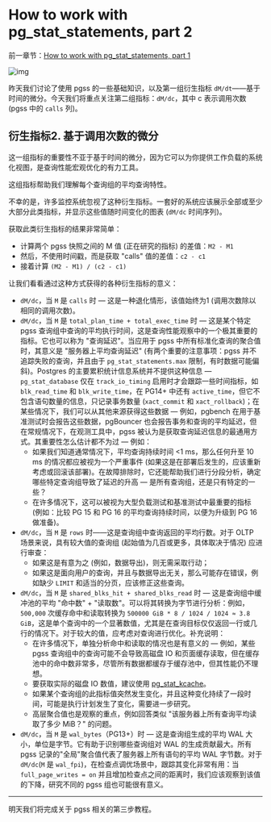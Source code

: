# How to work with pg_stat_statements, part 2

前一章节：[How to work with pg_stat_statements, part 1](https://xiongcccc.github.io/postgres-howtos/#/./docs/5)

![img](https://gitlab.com/postgres-ai/postgresql-consulting/postgres-howtos/-/raw/main/files/0006_cover.png)

昨天我们讨论了使用 pgss 的一些基础知识，以及第一组衍生指标 `dM/dt`——基于时间的微分。今天我们将重点关注第二组指标：`dM/dc`，其中 c 表示调用次数 (pgss 中的 `calls` 列)。

## 衍生指标2. 基于调用次数的微分

这一组指标的重要性不亚于基于时间的微分，因为它可以为你提供工作负载的系统化视图，是查询性能宏观优化的有力工具。

这组指标帮助我们理解每个查询组的平均查询特性。

不幸的是，许多监控系统忽视了这种衍生指标。一套好的系统应该展示全部或至少大部分此类指标，并显示这些值随时间变化的图表 (`dM/dc` 时间序列)。

获取此类衍生指标的结果非常简单：

- 计算两个 pgss 快照之间的 M 值 (正在研究的指标) 的差值：`M2 - M1`
- 然后，不使用时间戳，而是获取 "calls" 值的差值：`c2 - c1`
- 接着计算 `(M2 - M1) / (c2 - c1)`

让我们看看通过这种方式获得的各种衍生指标的意义：

- `dM/dc`，当 `M` 是 `calls` 时 — 这是一种退化情形，该值始终为1 (调用次数除以相同的调用次数)。
- `dM/dc`，当 `M` 是 `total_plan_time + total_exec_time` 时 — 这是某个特定 pgss 查询组中查询的平均执行时间，这是查询性能观察中的一个极其重要的指标。它也可以称为 "查询延迟"。当应用于 pgss 中所有标准化查询的聚合值时，其意义是 "服务器上平均查询延迟" (有两个重要的注意事项：pgss 并不追踪失败的查询，并且由于 `pg_stat_statements.max` 限制，有时数据可能偏斜)。Postgres 的主要累积统计信息系统并不提供这种信息 — `pg_stat_database` 仅在 `track_io_timing` 启用时才会跟踪一些时间指标，如 `blk_read_time` 和 `blk_write_time`，在 PG14+ 中还有 `active_time`，但它不包含语句数量的信息，只记录事务数量 (`xact_commit` 和 `xact_rollback`)；在某些情况下，我们可以从其他来源获得这些数据 — 例如，pgbench 在用于基准测试时会报告这些数据，pgBouncer 也会报告事务和查询的平均延迟，但在常规情况下，在观测工具中，pgss 被认为是获取查询延迟信息的最通用方式。其重要性怎么估计都不为过 — 例如：
  - 如果我们知道通常情况下，平均查询持续时间 <1 ms，那么任何升至 10 ms 的情况都应被视为一个严重事件 (如果这是在部署后发生的，应该重新考虑或回滚该部署)。在故障排除时，它还能帮助我们进行分段分析，确定哪些特定查询组导致了延迟的升高 — 是所有查询组，还是只有特定的一些？
  - 在许多情况下，这可以被视为大型负载测试和基准测试中最重要的指标 (例如：比较 PG 15 和 PG 16 的平均查询持续时间，以便为升级到 PG 16 做准备)。
- `dM/dc`，当 `M` 是 `rows` 时——这是查询组中查询返回的平均行数。对于 OLTP 场景来说，具有较大值的查询组 (起始值为几百或更多，具体取决于情况) 应进行审查：
  - 如果这是有意为之 (例如，数据导出)，则无需采取行动；
  - 如果这是面向用户的查询，并且与数据导出无关，那么可能存在错误，例如缺少 `LIMIT` 和适当的分页，应该修正这些查询。
- `dM/dc`，当 `M` 是 `shared_blks_hit + shared_blks_read` 时 — 这是查询组中缓冲池的平均 "命中数" + "读取数"。可以将其转换为字节进行分析：例如，`500,000` 次缓存命中和读取转换为 `500000 GiB * 8 / 1024 / 1024 ≈ 3.8 GiB`，这是单个查询中的一个显著数值，尤其是在查询目标仅仅返回一行或几行的情况下。对于较大的值，应考虑对查询进行优化。补充说明：
  - 在许多情况下，单独分析命中和读取的情况也是有意义的 — 例如，某些 pgss 查询组中的查询可能不会导致高磁盘 IO 和页面缓存读取，但在缓存池中的命中数非常多，尽管所有数据都缓存于缓存池中，但其性能仍不理想。
  - 要获取实际的磁盘 IO 数值，建议使用 [pg_stat_kcache](https://github.com/powa-team/pg_stat_kcache)。
  - 如果某个查询组的此指标值突然发生变化，并且这种变化持续了一段时间，可能是执行计划发生了变化，需要进一步研究。
  - 高层聚合值也是观察的重点，例如回答类似 "该服务器上所有查询平均读取了多少 MiB？" 的问题。
- `dM/dc`，当 `M` 是 `wal_bytes`（PG13+）时 — 这是查询组生成的平均 WAL 大小，单位是字节。它有助于识别哪些查询组对 WAL 的生成贡献最大。所有 pgss 记录的"全局"聚合值代表了服务器上所有语句的平均 WAL 字节数。对于 `dM/dc`(`M` 是 `wal_fpi`)，在检查点调优场景中，跟踪其变化非常有用：当 `full_page_writes = on` 并且增加检查点之间的距离时，我们应该观察到该值的下降，研究不同的 pgss 组也可能很有意义。

---

明天我们将完成关于 pgss 相关的第三步教程。